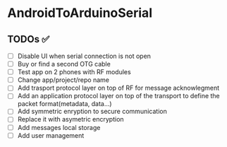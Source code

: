 # AndroidToArduinoSerial

## TODOs ✅

- [ ] Disable UI when serial connection is not open
- [ ] Buy or find a second OTG cable
- [ ] Test app on 2 phones with RF modules
- [ ] Change app/project/repo name
- [ ] Add trasport protocol layer on top of RF for message acknowlegment
- [ ] Add an application protocol layer on top of the transport to define the packet format(metadata, data...)
- [ ] Add symmetric enryption to secure communication
- [ ] Replace it with asymetric encryption
- [ ] Add messages local storage
- [ ] Add user management